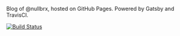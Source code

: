 Blog of @nullbrx, hosted on GitHub Pages. Powered by Gatsby and TravisCI. 

[![Build Status](https://travis-ci.org/nullbrx/nullbrx.github.io.svg?branch=master)](https://travis-ci.org/nullbrx/nullbrx.github.io)
